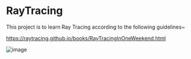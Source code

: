 # RayTracing
This project is to learn Ray Tracing according to the following guidelines~

https://raytracing.github.io/books/RayTracingInOneWeekend.html

![image](https://user-images.githubusercontent.com/54102058/122236058-c6efa880-cef0-11eb-8f4f-ca4326970176.jpg)
